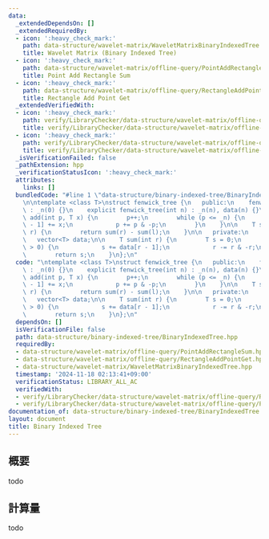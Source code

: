 ```yaml
---
data:
  _extendedDependsOn: []
  _extendedRequiredBy:
  - icon: ':heavy_check_mark:'
    path: data-structure/wavelet-matrix/WaveletMatrixBinaryIndexedTree.hpp
    title: Wavelet Matrix (Binary Indexed Tree)
  - icon: ':heavy_check_mark:'
    path: data-structure/wavelet-matrix/offline-query/PointAddRectangleSum.hpp
    title: Point Add Rectangle Sum
  - icon: ':heavy_check_mark:'
    path: data-structure/wavelet-matrix/offline-query/RectangleAddPointGet.hpp
    title: Rectangle Add Point Get
  _extendedVerifiedWith:
  - icon: ':heavy_check_mark:'
    path: verify/LibraryChecker/data-structure/wavelet-matrix/offline-query/PointAddRectangleSum.test.cpp
    title: verify/LibraryChecker/data-structure/wavelet-matrix/offline-query/PointAddRectangleSum.test.cpp
  - icon: ':heavy_check_mark:'
    path: verify/LibraryChecker/data-structure/wavelet-matrix/offline-query/RectangleAddPointGet.test.cpp
    title: verify/LibraryChecker/data-structure/wavelet-matrix/offline-query/RectangleAddPointGet.test.cpp
  _isVerificationFailed: false
  _pathExtension: hpp
  _verificationStatusIcon: ':heavy_check_mark:'
  attributes:
    links: []
  bundledCode: "#line 1 \"data-structure/binary-indexed-tree/BinaryIndexedTree.hpp\"\
    \n\ntemplate <class T>\nstruct fenwick_tree {\n   public:\n    fenwick_tree()\
    \ : _n(0) {}\n    explicit fenwick_tree(int n) : _n(n), data(n) {}\n\n    void\
    \ add(int p, T x) {\n        p++;\n        while (p <= _n) {\n            data[p\
    \ - 1] += x;\n            p += p & -p;\n        }\n    }\n\n    T sum(int l, int\
    \ r) {\n        return sum(r) - sum(l);\n    }\n\n   private:\n    int _n;\n \
    \   vector<T> data;\n\n    T sum(int r) {\n        T s = 0;\n        while (r\
    \ > 0) {\n            s += data[r - 1];\n            r -= r & -r;\n        }\n\
    \        return s;\n    }\n};\n"
  code: "\ntemplate <class T>\nstruct fenwick_tree {\n   public:\n    fenwick_tree()\
    \ : _n(0) {}\n    explicit fenwick_tree(int n) : _n(n), data(n) {}\n\n    void\
    \ add(int p, T x) {\n        p++;\n        while (p <= _n) {\n            data[p\
    \ - 1] += x;\n            p += p & -p;\n        }\n    }\n\n    T sum(int l, int\
    \ r) {\n        return sum(r) - sum(l);\n    }\n\n   private:\n    int _n;\n \
    \   vector<T> data;\n\n    T sum(int r) {\n        T s = 0;\n        while (r\
    \ > 0) {\n            s += data[r - 1];\n            r -= r & -r;\n        }\n\
    \        return s;\n    }\n};\n"
  dependsOn: []
  isVerificationFile: false
  path: data-structure/binary-indexed-tree/BinaryIndexedTree.hpp
  requiredBy:
  - data-structure/wavelet-matrix/offline-query/PointAddRectangleSum.hpp
  - data-structure/wavelet-matrix/offline-query/RectangleAddPointGet.hpp
  - data-structure/wavelet-matrix/WaveletMatrixBinaryIndexedTree.hpp
  timestamp: '2024-11-18 02:13:41+09:00'
  verificationStatus: LIBRARY_ALL_AC
  verifiedWith:
  - verify/LibraryChecker/data-structure/wavelet-matrix/offline-query/RectangleAddPointGet.test.cpp
  - verify/LibraryChecker/data-structure/wavelet-matrix/offline-query/PointAddRectangleSum.test.cpp
documentation_of: data-structure/binary-indexed-tree/BinaryIndexedTree.hpp
layout: document
title: Binary Indexed Tree
---
```


## 概要

todo

## 計算量
todo